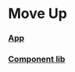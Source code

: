 # Move Up
### [App](https://comment-on-85597.firebaseapp.com/)
### [Component lib](https://xingbo828.github.io/comment-on)
